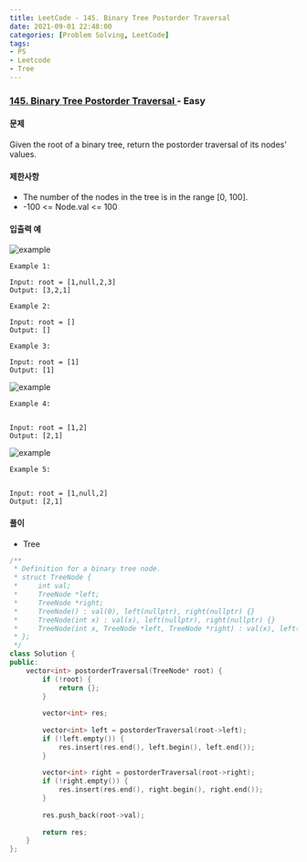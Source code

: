 ```yaml
---
title: LeetCode - 145. Binary Tree Postorder Traversal
date: 2021-09-01 22:48:00
categories: [Problem Solving, LeetCode]
tags:
- PS
- Leetcode
- Tree
---
```


### [ 145. Binary Tree Postorder Traversal ](https://leetcode.com/problems/binary-tree-postorder-traversal/) - Easy

#### 문제

Given the root of a binary tree, return the postorder traversal of its nodes' values.

#### 제한사항

- The number of the nodes in the tree is in the range [0, 100].
- -100 <= Node.val <= 100

#### 입출력 예

![example](https://assets.leetcode.com/uploads/2020/08/28/pre1.jpg)
```
Example 1:

Input: root = [1,null,2,3]
Output: [3,2,1]
```


```
Example 2:

Input: root = []
Output: []
```

```
Example 3:

Input: root = [1]
Output: [1]
```

![example](https://assets.leetcode.com/uploads/2020/08/28/pre3.jpg)
```
Example 4:


Input: root = [1,2]
Output: [2,1]
```

![example](https://assets.leetcode.com/uploads/2020/08/28/pre2.jpg)
```
Example 5:


Input: root = [1,null,2]
Output: [2,1]
```

#### 풀이
- Tree

```cpp
/**
 * Definition for a binary tree node.
 * struct TreeNode {
 *     int val;
 *     TreeNode *left;
 *     TreeNode *right;
 *     TreeNode() : val(0), left(nullptr), right(nullptr) {}
 *     TreeNode(int x) : val(x), left(nullptr), right(nullptr) {}
 *     TreeNode(int x, TreeNode *left, TreeNode *right) : val(x), left(left), right(right) {}
 * };
 */
class Solution {
public:
    vector<int> postorderTraversal(TreeNode* root) {
        if (!root) {
            return {};
        }
        
        vector<int> res;
        
        vector<int> left = postorderTraversal(root->left);
        if (!left.empty()) {
            res.insert(res.end(), left.begin(), left.end());
        }
        
        vector<int> right = postorderTraversal(root->right);
        if (!right.empty()) {
            res.insert(res.end(), right.begin(), right.end());
        }
        
        res.push_back(root->val);
        
        return res;
    }
};

```